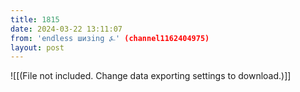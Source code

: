 ```yaml
---
title: 1815
date: 2024-03-22 13:11:07
from: 'endless шизing ⍼' (channel1162404975)
layout: post
---
```


![[(File not included. Change data exporting settings to download.)]]


